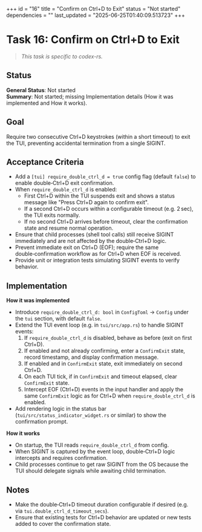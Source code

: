 +++
id = "16"
title = "Confirm on Ctrl+D to Exit"
status = "Not started"
dependencies = ""
last_updated = "2025-06-25T01:40:09.513723"
+++

# Task 16: Confirm on Ctrl+D to Exit

> *This task is specific to codex-rs.*

## Status

**General Status**: Not started  
**Summary**: Not started; missing Implementation details (How it was implemented and How it works).

## Goal

Require two consecutive Ctrl+D keystrokes (within a short timeout) to exit the TUI, preventing accidental termination from a single SIGINT.

## Acceptance Criteria

- Add a `[tui] require_double_ctrl_d = true` config flag (default `false`) to enable double‑Ctrl+D exit confirmation.
- When `require_double_ctrl_d` is enabled:
  - First Ctrl+D within the TUI suspends exit and shows a status message like "Press Ctrl+D again to confirm exit".
  - If a second Ctrl+D occurs within a configurable timeout (e.g. 2 sec), the TUI exits normally.
  - If no second Ctrl+D arrives before timeout, clear the confirmation state and resume normal operation.
- Ensure that child processes (shell tool calls) still receive SIGINT immediately and are not affected by the double‑Ctrl+D logic.
- Prevent immediate exit on Ctrl+D (EOF); require the same double‑confirmation workflow as for Ctrl+D when EOF is received.
- Provide unit or integration tests simulating SIGINT events to verify behavior.

## Implementation

**How it was implemented**  
- Introduce `require_double_ctrl_d: bool` in `ConfigToml` → `Config` under the `tui` section, with default `false`.
- Extend the TUI event loop (e.g. in `tui/src/app.rs`) to handle SIGINT events:
  1. If `require_double_ctrl_d` is disabled, behave as before (exit on first Ctrl+D).
  2. If enabled and not already confirming, enter a `ConfirmExit` state, record timestamp, and display confirmation message.
  3. If enabled and in `ConfirmExit` state, exit immediately on second Ctrl+D.
  4. On each TUI tick, if in `ConfirmExit` and timeout elapsed, clear `ConfirmExit` state.
  5. Intercept EOF (Ctrl+D) events in the input handler and apply the same `ConfirmExit` logic as for Ctrl+D when `require_double_ctrl_d` is enabled.
- Add rendering logic in the status bar (`tui/src/status_indicator_widget.rs` or similar) to show the confirmation prompt.

**How it works**  
- On startup, the TUI reads `require_double_ctrl_d` from config.
- When SIGINT is captured by the event loop, double‑Ctrl+D logic intercepts and requires confirmation.
- Child processes continue to get raw SIGINT from the OS because the TUI should delegate signals while awaiting child termination.

## Notes

- Make the double‑Ctrl+D timeout duration configurable if desired (e.g. via `tui.double_ctrl_d_timeout_secs`).
- Ensure that existing tests for Ctrl+D behavior are updated or new tests added to cover the confirmation state.
